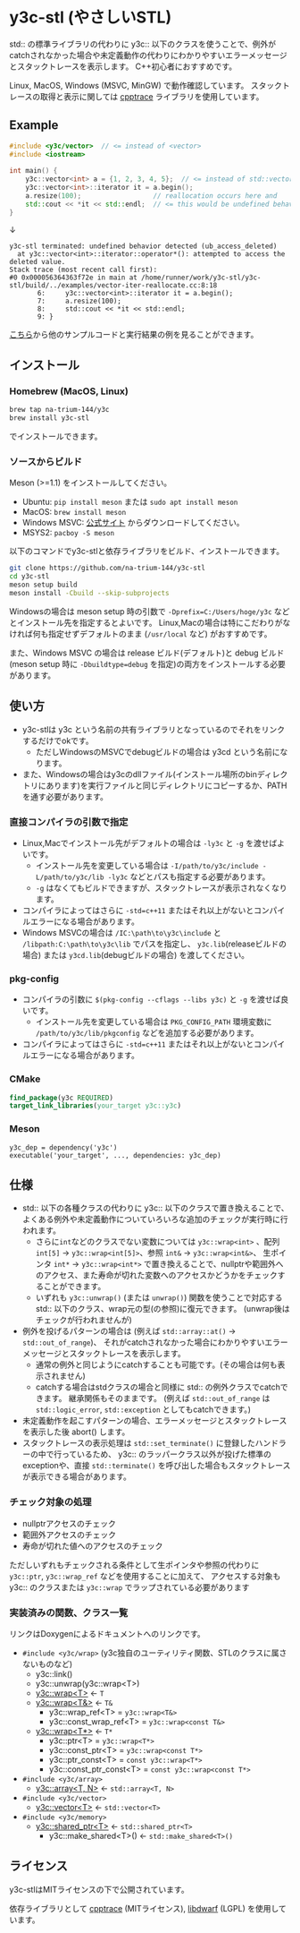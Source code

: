 # y3c-stl (やさしいSTL)

std:: の標準ライブラリの代わりに y3c:: 以下のクラスを使うことで、例外がcatchされなかった場合や未定義動作の代わりにわかりやすいエラーメッセージとスタックトレースを表示します。
C++初心者におすすめです。

Linux, MacOS, Windows (MSVC, MinGW) で動作確認しています。
スタックトレースの取得と表示に関しては [cpptrace](https://github.com/jeremy-rifkin/cpptrace) ライブラリを使用しています。

## Example

```cpp
#include <y3c/vector>  // <= instead of <vector>
#include <iostream>
 
int main() {
    y3c::vector<int> a = {1, 2, 3, 4, 5};  // <= instead of std::vector<int>
    y3c::vector<int>::iterator it = a.begin();
    a.resize(100);                  // reallocation occurs here and
    std::cout << *it << std::endl;  // <= this would be undefined behavior, but...
}
```
↓
```
y3c-stl terminated: undefined behavior detected (ub_access_deleted)
  at y3c::vector<int>::iterator::operator*(): attempted to access the deleted value.
Stack trace (most recent call first):
#0 0x000056364363f72e in main at /home/runner/work/y3c-stl/y3c-stl/build/../examples/vector-iter-reallocate.cc:8:18
       6:     y3c::vector<int>::iterator it = a.begin();
       7:     a.resize(100);
       8:     std::cout << *it << std::endl;
       9: }
```

[こちら](https://na-trium-144.github.io/y3c-stl/examples.html)から他のサンプルコードと実行結果の例を見ることができます。

## インストール

### Homebrew (MacOS, Linux)

```sh
brew tap na-trium-144/y3c
brew install y3c-stl
```
でインストールできます。

### ソースからビルド

Meson (>=1.1) をインストールしてください。

* Ubuntu: `pip install meson` または `sudo apt install meson`
* MacOS: `brew install meson`
* Windows MSVC: [公式サイト](https://mesonbuild.com/Getting-meson.html) からダウンロードしてください。
* MSYS2: `pacboy -S meson`

以下のコマンドでy3c-stlと依存ライブラリをビルド、インストールできます。

```sh
git clone https://github.com/na-trium-144/y3c-stl
cd y3c-stl
meson setup build
meson install -Cbuild --skip-subprojects
```

Windowsの場合は meson setup 時の引数で `-Dprefix=C:/Users/hoge/y3c` などとインストール先を指定するとよいです。
Linux,Macの場合は特にこだわりがなければ何も指定せずデフォルトのまま (`/usr/local` など) がおすすめです。

また、Windows MSVC の場合は release ビルド(デフォルト)と debug ビルド(meson setup 時に `-Dbuildtype=debug` を指定)の両方をインストールする必要があります。

## 使い方

* y3c-stlは y3c という名前の共有ライブラリとなっているのでそれをリンクするだけでokです。
    * ただしWindowsのMSVCでdebugビルドの場合は y3cd という名前になります。
* また、Windowsの場合はy3cのdllファイル(インストール場所のbinディレクトリにあります)を実行ファイルと同じディレクトリにコピーするか、PATHを通す必要があります。

### 直接コンパイラの引数で指定

* Linux,Macでインストール先がデフォルトの場合は `-ly3c` と `-g` を渡せばよいです。
    * インストール先を変更している場合は `-I/path/to/y3c/include -L/path/to/y3c/lib -ly3c` などとパスも指定する必要があります。
    * `-g` はなくてもビルドできますが、スタックトレースが表示されなくなります。
* コンパイラによってはさらに `-std=c++11` またはそれ以上がないとコンパイルエラーになる場合があります。
* Windows MSVCの場合は `/IC:\path\to\y3c\include` と `/libpath:C:\path\to\y3c\lib` でパスを指定し、
`y3c.lib`(releaseビルドの場合) または `y3cd.lib`(debugビルドの場合) を渡してください。

### pkg-config

* コンパイラの引数に `$(pkg-config --cflags --libs y3c)` と `-g` を渡せば良いです。
    * インストール先を変更している場合は `PKG_CONFIG_PATH` 環境変数に `/path/to/y3c/lib/pkgconfig` などを追加する必要があります。
* コンパイラによってはさらに `-std=c++11` またはそれ以上がないとコンパイルエラーになる場合があります。

### CMake

```cmake
find_package(y3c REQUIRED)
target_link_libraries(your_target y3c::y3c)
```

### Meson

```meson
y3c_dep = dependency('y3c')
executable('your_target', ..., dependencies: y3c_dep)
```

## 仕様

* std:: 以下の各種クラスの代わりに y3c:: 以下のクラスで置き換えることで、よくある例外や未定義動作についていろいろな追加のチェックが実行時に行われます。
    * さらに`int`などのクラスでない変数については `y3c::wrap<int>` 、配列 `int[5]` → `y3c::wrap<int[5]>`、参照 `int&` → `y3c::wrap<int&>`、 生ポインタ `int*` → `y3c::wrap<int*>` で置き換えることで、nullptrや範囲外へのアクセス、また寿命が切れた変数へのアクセスかどうかをチェックすることができます。
    * いずれも `y3c::unwrap()` (または `unwrap()`) 関数を使うことで対応する std:: 以下のクラス、wrap元の型(の参照)に復元できます。
    (unwrap後はチェックが行われませんが)
* 例外を投げるパターンの場合は (例えば `std::array::at()` → `std::out_of_range`)、
それがcatchされなかった場合にわかりやすいエラーメッセージとスタックトレースを表示します。
    * 通常の例外と同じようにcatchすることも可能です。(その場合は何も表示されません)
    * catchする場合はstdクラスの場合と同様に std:: の例外クラスでcatchできます。
    継承関係もそのままです。
    (例えば `std::out_of_range` は `std::logic_error`, `std::exception` としてもcatchできます。)
* 未定義動作を起こすパターンの場合、エラーメッセージとスタックトレースを表示した後 abort() します。
* スタックトレースの表示処理は `std::set_terminate()` に登録したハンドラーの中で行っているため、
y3c:: のラッパークラス以外が投げた標準のexceptionや、直接 `std::terminate()` を呼び出した場合もスタックトレースが表示できる場合があります。

### チェック対象の処理

* nullptrアクセスのチェック
* 範囲外アクセスのチェック
* 寿命が切れた値へのアクセスのチェック

ただしいずれもチェックされる条件として生ポインタや参照の代わりに `y3c::ptr`, `y3c::wrap_ref` などを使用することに加えて、
アクセスする対象も y3c:: のクラスまたは `y3c::wrap` でラップされている必要があります

### 実装済みの関数、クラス一覧

リンクはDoxygenによるドキュメントへのリンクです。

* `#include <y3c/wrap>` (y3c独自のユーティリティ関数、STLのクラスに属さないものなど)
    * y3c::link()
    * y3c::unwrap(y3c::wrap&lt;T&gt;)
    * [y3c::wrap&lt;T&gt;](https://na-trium-144.github.io/y3c-stl/classy3c_1_1wrap.html) ← `T`
    * [y3c::wrap&lt;T&>](https://na-trium-144.github.io/y3c-stl/classy3c_1_1wrap_3_01element__type_01_6_01_4.html) ← `T&`
        * y3c::wrap_ref&lt;T&gt; = `y3c::wrap<T&>`
        * y3c::const_wrap_ref&lt;T&gt; = `y3c::wrap<const T&>`
    * [y3c::wrap&lt;T*&gt;](https://na-trium-144.github.io/y3c-stl/classy3c_1_1wrap_3_01element__type_01_5_01_4.html) ← `T*`
        * y3c::ptr&lt;T&gt; = `y3c::wrap<T*>`
        * y3c::const_ptr&lt;T&gt; = `y3c::wrap<const T*>`
        * y3c::ptr_const&lt;T&gt; = `const y3c::wrap<T*>`
        * y3c::const_ptr_const&lt;T&gt; = `const y3c::wrap<const T*>`
* `#include <y3c/array>`
    * [y3c::array&lt;T, N&gt;](https://na-trium-144.github.io/y3c-stl/classy3c_1_1array.html) ← `std::array<T, N>`
* `#include <y3c/vector>`
    * [y3c::vector&lt;T&gt;](https://na-trium-144.github.io/y3c-stl/classy3c_1_1vector.html) ← `std::vector<T>`
* `#include <y3c/memory>`
    * [y3c::shared_ptr&lt;T&gt;](https://na-trium-144.github.io/y3c-stl/classy3c_1_1shared__ptr.html) ← `std::shared_ptr<T>`
        * y3c::make_shared&lt;T&gt;() ← `std::make_shared<T>()`

## ライセンス

y3c-stlはMITライセンスの下で公開されています。

依存ライブラリとして
[cpptrace](https://github.com/jeremy-rifkin/cpptrace) (MITライセンス),
[libdwarf](https://github.com/davea42/libdwarf-code) (LGPL)
を使用しています。
